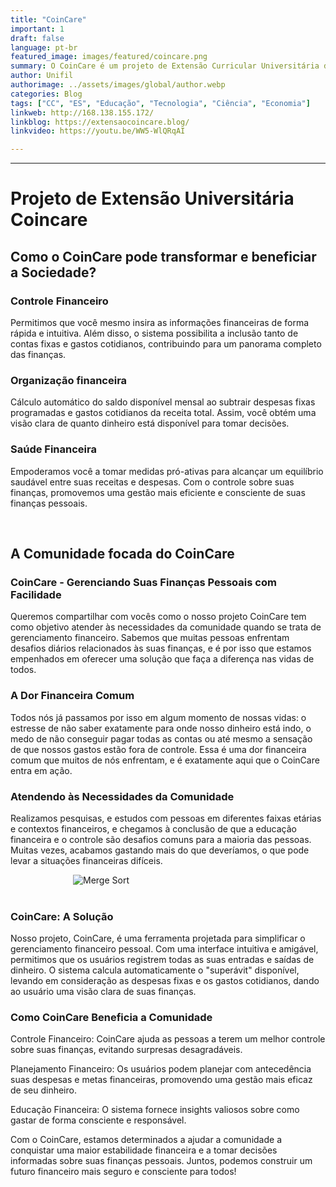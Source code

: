 ```yaml
---
title: "CoinCare"
important: 1
draft: false
language: pt-br
featured_image: images/featured/coincare.png
summary: O CoinCare é um projeto de Extensão Curricular Universitária da UniFil. Uma ferramenta eficaz para gerenciar suas obrigações financeiras, facilitando o controle e o acompanhamento de suas despesas mensais.
author: Unifil
authorimage: ../assets/images/global/author.webp
categories: Blog
tags: ["CC", "ES", "Educação", "Tecnologia", "Ciência", "Economia"]
linkweb: http://168.138.155.172/
linkblog: https://extensaocoincare.blog/
linkvideo: https://youtu.be/WW5-WlQRqAI

---
```



---

# <b> Projeto de Extensão Universitária Coincare </b>

## <b> Como o CoinCare pode transformar e beneficiar a Sociedade? </b>

### <b> Controle Financeiro </b>

Permitimos que você mesmo insira as informações financeiras de forma rápida e intuitiva. Além disso, o sistema possibilita a inclusão tanto de contas fixas e gastos cotidianos, contribuindo para um panorama completo das finanças.

### <b> Organização financeira </b>

Cálculo automático do saldo disponível mensal ao subtrair despesas fixas programadas e gastos cotidianos da receita total. Assim, você obtém uma visão clara de quanto dinheiro está disponível para tomar decisões.

### <b> Saúde Financeira </b>

Empoderamos você a tomar medidas pró-ativas para alcançar um equilíbrio saudável entre suas receitas e despesas. Com o controle sobre suas finanças, promovemos uma gestão mais eficiente e consciente de suas finanças pessoais.

<br>

## <b> A Comunidade focada do CoinCare </b>

### <b> CoinCare - Gerenciando Suas Finanças Pessoais com Facilidade </b>

Queremos compartilhar com vocês como o nosso projeto CoinCare tem como objetivo atender às necessidades da comunidade quando se trata de gerenciamento financeiro. Sabemos que muitas pessoas enfrentam desafios diários relacionados às suas finanças, e é por isso que estamos empenhados em oferecer uma solução que faça a diferença nas vidas de todos.

### <b> A Dor Financeira Comum </b>

Todos nós já passamos por isso em algum momento de nossas vidas: o estresse de não saber exatamente para onde nosso dinheiro está indo, o medo de não conseguir pagar todas as contas ou até mesmo a sensação de que nossos gastos estão fora de controle. Essa é uma dor financeira comum que muitos de nós enfrentam, e é exatamente aqui que o CoinCare entra em ação.

### <b> Atendendo às Necessidades da Comunidade </b>

Realizamos pesquisas, e estudos com pessoas em diferentes faixas etárias e contextos financeiros, e chegamos à conclusão de que a educação financeira e o controle são desafios comuns para a maioria das pessoas. Muitas vezes, acabamos gastando mais do que deveríamos, o que pode levar a situações financeiras difíceis.

<img src="https://assets.zyrosite.com/cdn-cgi/image/format=auto,w=820,h=655,fit=crop/m2Wr8koDQqFn5y7a/image-1-YbNyBDrWvOiZyq7a.png" alt="Merge Sort" style="margin-left: 100px">

<br>
<br>

### <b> CoinCare: A Solução </b>
Nosso projeto, CoinCare, é uma ferramenta projetada para simplificar o gerenciamento financeiro pessoal. Com uma interface intuitiva e amigável, permitimos que os usuários registrem todas as suas entradas e saídas de dinheiro. O sistema calcula automaticamente o "superávit" disponível, levando em consideração as despesas fixas e os gastos cotidianos, dando ao usuário uma visão clara de suas finanças.

### <b> Como CoinCare Beneficia a Comunidade </b>

Controle Financeiro: CoinCare ajuda as pessoas a terem um melhor controle sobre suas finanças, evitando surpresas desagradáveis.

Planejamento Financeiro: Os usuários podem planejar com antecedência suas despesas e metas financeiras, promovendo uma gestão mais eficaz de seu dinheiro.

Educação Financeira: O sistema fornece insights valiosos sobre como gastar de forma consciente e responsável.

Com o CoinCare, estamos determinados a ajudar a comunidade a conquistar uma maior estabilidade financeira e a tomar decisões informadas sobre suas finanças pessoais. Juntos, podemos construir um futuro financeiro mais seguro e consciente para todos!

